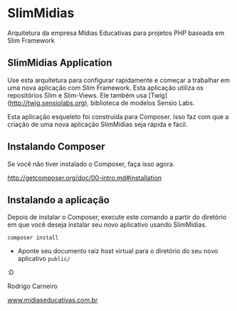 SlimMidias
==========

Arquitetura da empresa Mídias Educativas para projetos PHP baseada em Slim Framework 


## SlimMidias Application

Use esta arquitetura para configurar rapidamente e começar a trabalhar em uma nova aplicação com Slim Framework. Esta aplicação utiliza os repositórios Slim e Slim-Views. Ele também usa [Twig] (http://twig.sensiolabs.org), biblioteca de modelos Sensio Labs.

Esta aplicação esqueleto foi construída para Composer. Isso faz com que a criação de uma nova aplicação SlimMidias seja rápida e fácil.

## Instalando Composer

Se você não tiver instalado o Composer, faça isso agora. 

<http://getcomposer.org/doc/00-intro.md#installation>

## Instalando a aplicação

Depois de instalar o Composer, execute este comando a partir do diretório em que você deseja instalar seu novo aplicativo usando SlimMidias.

    composer install


* Aponte seu documento raiz host virtual para o diretório do seu novo aplicativo `public/`


:D

Rodrigo Carneiro

www.midiaseducativas.com.br
